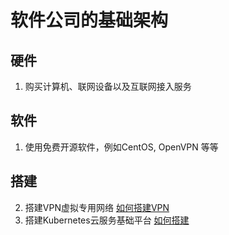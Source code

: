 # 软件公司的基础架构
## 硬件
1. 购买计算机、联网设备以及互联网接入服务
## 软件
1. 使用免费开源软件，例如CentOS, OpenVPN 等等
## 搭建 
2. 搭建VPN虚拟专用网络 [如何搭建VPN](./VPN%E6%90%AD%E5%BB%BA.md)
3. 搭建Kubernetes云服务基础平台 [如何搭建](%E5%AE%89%E8%A3%85k8s.md)

